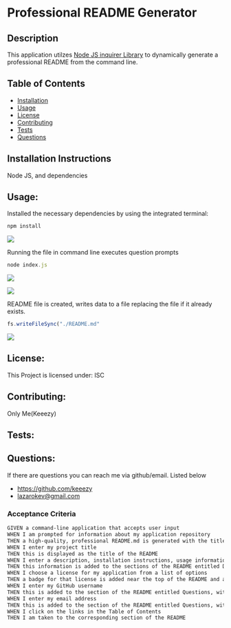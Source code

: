 # Professional README Generator

## Description
This application utilzes [Node JS inquirer Library](https://www.npmjs.com/package/inquirer) to dynamically generate a professional README from the command line.

## Table of Contents
* [Installation](#installation)
* [Usage](#usage)
* [License](#license)
* [Contributing](#contributing)
* [Tests](#tests)
* [Questions](#questions)

## Installation Instructions
Node JS, and dependencies

## Usage:
Installed the necessary dependencies by using the integrated terminal:
```javascript
npm install
```

![](https://media.giphy.com/media/o35X8fwNwIKiQrsGDu/giphy.gif)

Running the file in command line executes question prompts
```javascript
node index.js
```

![](https://media.giphy.com/media/j0CExIbSNQSBciAAjO/giphy.gif)

![](https://media.giphy.com/media/hN3YiEfwoLhsPco8vO/giphy.gif)

README file is created, writes data to a file replacing the file if it already exists.
```javascript
fs.writeFileSync("./README.md"
```

![](https://media.giphy.com/media/WgTBR9XVQCxjY7mDAT/giphy.gif)

## License:
This Project is licensed under: ISC

## Contributing:
Only Me(Keeezy)

## Tests:

## Questions:
If there are questions you can reach me via github/email. Listed below
- https://github.com/keeezy
- lazarokev@gmail.com

### Acceptance Criteria
```md
GIVEN a command-line application that accepts user input
WHEN I am prompted for information about my application repository
THEN a high-quality, professional README.md is generated with the title of my project and sections entitled Description, Table of Contents, Installation, Usage, License, Contributing, Tests, and Questions
WHEN I enter my project title
THEN this is displayed as the title of the README
WHEN I enter a description, installation instructions, usage information, contribution guidelines, and test instructions
THEN this information is added to the sections of the README entitled Description, Installation, Usage, Contributing, and Tests
WHEN I choose a license for my application from a list of options
THEN a badge for that license is added near the top of the README and a notice is added to the section of the README entitled License that explains which license the application is covered under
WHEN I enter my GitHub username
THEN this is added to the section of the README entitled Questions, with a link to my GitHub profile
WHEN I enter my email address
THEN this is added to the section of the README entitled Questions, with instructions on how to reach me with additional questions
WHEN I click on the links in the Table of Contents
THEN I am taken to the corresponding section of the README
```